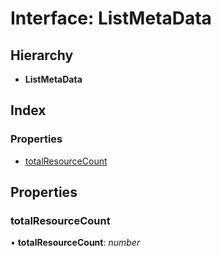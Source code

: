 # Interface: ListMetaData

## Hierarchy

* **ListMetaData**

## Index

### Properties

* [totalResourceCount](listmetadata.md#totalresourcecount)

## Properties

###  totalResourceCount

• **totalResourceCount**: *number*
